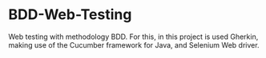 # BDD-Web-Testing
Web testing with methodology BDD. For this, in this project is used Gherkin, making use of the Cucumber framework for Java, and Selenium Web driver.

